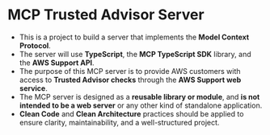 # MCP Trusted Advisor Server

- This is a project to build a server that implements the **Model Context Protocol**.  
- The server will use **TypeScript**, the **MCP TypeScript SDK** library, and the **AWS Support API**.  
- The purpose of this MCP server is to provide AWS customers with access to **Trusted Advisor checks** through the **AWS Support web service**.  
- The MCP server is designed as a **reusable library or module**, and **is not intended to be a web server** or any other kind of standalone application.  
- **Clean Code** and **Clean Architecture** practices should be applied to ensure clarity, maintainability, and a well-structured project.
